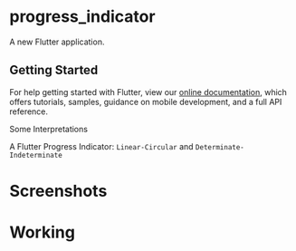 # progress_indicator

A new Flutter application.

## Getting Started

For help getting started with Flutter, view our
[online documentation](https://flutter.dev/docs), which offers tutorials,
samples, guidance on mobile development, and a full API reference.

Some Interpretations

A Flutter Progress Indicator: ```Linear-Circular``` and ```Determinate-Indeterminate```

# Screenshots

# Working